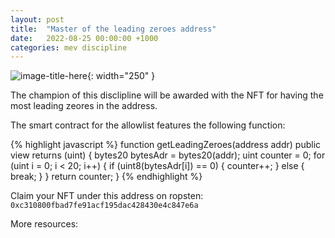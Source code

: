 ```yaml
---
layout: post
title:  "Master of the leading zeroes address"
date:   2022-08-25 00:00:00 +1000
categories: mev discipline
---
```


![image-title-here](/assets/images/DALL·E_2022-09-11_08.40.53.png){: width="250" }


The champion of this disclipline will be awarded with the NFT for having the most leading zeores in the address.

The smart contract for the allowlist features the following function:

{% highlight javascript %}
function getLeadingZeroes(address addr) public view returns (uint) {
        bytes20 bytesAdr = bytes20(addr);
        uint counter = 0;
        for (uint i = 0; i < 20; i++) {
            if (uint8(bytesAdr[i]) == 0) {
                counter++;
            } else {
                break;
            }
        }
        return counter;
    }
{% endhighlight %}

Claim your NFT under this address on ropsten:
```0xc310800fbad7fe91acf195dac428430e4c847e6a```


More resources:

[jekyll-docs]: https://jekyllrb.com/docs/home
[jekyll-gh]:   https://github.com/jekyll/jekyll
[jekyll-talk]: https://talk.jekyllrb.com/
